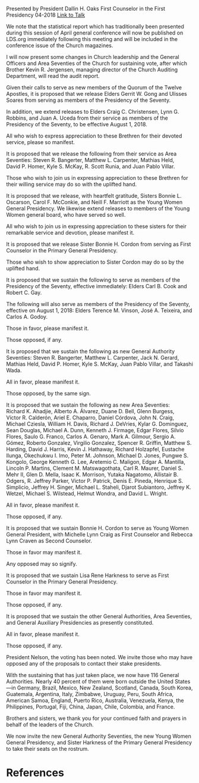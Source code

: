 Presented by President Dallin H. Oaks
First Counselor in the First Presidency
04-2018
[Link to Talk](https://www.churchofjesuschrist.org/study/general-conference/2018/04/the-sustaining-of-church-officers?lang=eng)

We note that the statistical report which has traditionally been presented during this session of April general conference will now be published on LDS.org immediately following this meeting and will be included in the conference issue of the Church magazines.

I will now present some changes in Church leadership and the General Officers and Area Seventies of the Church for sustaining vote, after which Brother Kevin R. Jergensen, managing director of the Church Auditing Department, will read the audit report.

Given their calls to serve as new members of the Quorum of the Twelve Apostles, it is proposed that we release Elders Gerrit W. Gong and Ulisses Soares from serving as members of the Presidency of the Seventy.

In addition, we extend releases to Elders Craig C. Christensen, Lynn G. Robbins, and Juan A. Uceda from their service as members of the Presidency of the Seventy, to be effective August 1, 2018.

All who wish to express appreciation to these Brethren for their devoted service, please so manifest.

It is proposed that we release the following from their service as Area Seventies: Steven R. Bangerter, Matthew L. Carpenter, Mathias Held, David P. Homer, Kyle S. McKay, R. Scott Runia, and Juan Pablo Villar.

Those who wish to join us in expressing appreciation to these Brethren for their willing service may do so with the uplifted hand.

It is proposed that we release, with heartfelt gratitude, Sisters Bonnie L. Oscarson, Carol F. McConkie, and Neill F. Marriott as the Young Women General Presidency. We likewise extend releases to members of the Young Women general board, who have served so well.

All who wish to join us in expressing appreciation to these sisters for their remarkable service and devotion, please manifest it.

It is proposed that we release Sister Bonnie H. Cordon from serving as First Counselor in the Primary General Presidency.

Those who wish to show appreciation to Sister Cordon may do so by the uplifted hand.

It is proposed that we sustain the following to serve as members of the Presidency of the Seventy, effective immediately: Elders Carl B. Cook and Robert C. Gay.

The following will also serve as members of the Presidency of the Seventy, effective on August 1, 2018: Elders Terence M. Vinson, José A. Teixeira, and Carlos A. Godoy.

Those in favor, please manifest it.

Those opposed, if any.

It is proposed that we sustain the following as new General Authority Seventies: Steven R. Bangerter, Matthew L. Carpenter, Jack N. Gerard, Mathias Held, David P. Homer, Kyle S. McKay, Juan Pablo Villar, and Takashi Wada.

All in favor, please manifest it.

Those opposed, by the same sign.

It is proposed that we sustain the following as new Area Seventies: Richard K. Ahadjie, Alberto A. Álvarez, Duane D. Bell, Glenn Burgess, Víctor R. Calderón, Ariel E. Chaparro, Daniel Córdova, John N. Craig, Michael Cziesla, William H. Davis, Richard J. DeVries, Kylar G. Dominguez, Sean Douglas, Michael A. Dunn, Kenneth J. Firmage, Edgar Flores, Silvio Flores, Saulo G. Franco, Carlos A. Genaro, Mark A. Gilmour, Sergio A. Gómez, Roberto Gonzalez, Virgilio Gonzalez, Spencer R. Griffin, Matthew S. Harding, David J. Harris, Kevin J. Hathaway, Richard Holzapfel, Eustache Ilunga, Okechukwu I. Imo, Peter M. Johnson, Michael D. Jones, Pungwe S. Kongolo, George Kenneth G. Lee, Aretemio C. Maligon, Edgar A. Mantilla, Lincoln P. Martins, Clement M. Matswagothata, Carl R. Maurer, Daniel S. Mehr II, Glen D. Mella, Isaac K. Morrison, Yutaka Nagatomo, Allistair B. Odgers, R. Jeffrey Parker, Victor P. Patrick, Denis E. Pineda, Henrique S. Simplicio, Jeffrey H. Singer, Michael L. Staheli, Djarot Subiantoro, Jeffrey K. Wetzel, Michael S. Wilstead, Helmut Wondra, and David L. Wright.

All in favor, please manifest it.

Those opposed, if any.

It is proposed that we sustain Bonnie H. Cordon to serve as Young Women General President, with Michelle Lynn Craig as First Counselor and Rebecca Lynn Craven as Second Counselor.

Those in favor may manifest it.

Any opposed may so signify.

It is proposed that we sustain Lisa Rene Harkness to serve as First Counselor in the Primary General Presidency.

Those in favor may manifest it.

Those opposed, if any.



It is proposed that we sustain the other General Authorities, Area Seventies, and General Auxiliary Presidencies as presently constituted.

All in favor, please manifest it.

Those opposed, if any.

President Nelson, the voting has been noted. We invite those who may have opposed any of the proposals to contact their stake presidents.

With the sustaining that has just taken place, we now have 116 General Authorities. Nearly 40 percent of them were born outside the United States—in Germany, Brazil, Mexico, New Zealand, Scotland, Canada, South Korea, Guatemala, Argentina, Italy, Zimbabwe, Uruguay, Peru, South Africa, American Samoa, England, Puerto Rico, Australia, Venezuela, Kenya, the Philippines, Portugal, Fiji, China, Japan, Chile, Colombia, and France.

Brothers and sisters, we thank you for your continued faith and prayers in behalf of the leaders of the Church.

We now invite the new General Authority Seventies, the new Young Women General Presidency, and Sister Harkness of the Primary General Presidency to take their seats on the rostrum.

# References
